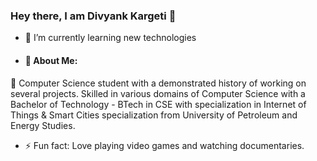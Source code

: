 ### Hey there, I am Divyank Kargeti 👋

- 🌱 I’m currently learning new technologies
- #### 🤔 About Me:
🔭 Computer Science student with a demonstrated history of working on several projects. Skilled in various domains of Computer Science with a Bachelor of Technology - BTech in CSE with specialization in Internet of Things & Smart Cities specialization from University of Petroleum and Energy Studies.
- ⚡ Fun fact: Love playing video games and watching documentaries.
